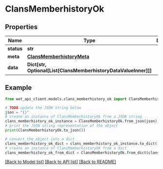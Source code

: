 # ClansMemberhistoryOk


## Properties

Name | Type | Description | Notes
------------ | ------------- | ------------- | -------------
**status** | **str** |  | 
**meta** | [**ClansMemberhistoryMeta**](ClansMemberhistoryMeta.md) |  | 
**data** | **Dict[str, Optional[List[ClansMemberhistoryDataValueInner]]]** |  | 

## Example

```python
from wot_api_client.models.clans_memberhistory_ok import ClansMemberhistoryOk

# TODO update the JSON string below
json = "{}"
# create an instance of ClansMemberhistoryOk from a JSON string
clans_memberhistory_ok_instance = ClansMemberhistoryOk.from_json(json)
# print the JSON string representation of the object
print(ClansMemberhistoryOk.to_json())

# convert the object into a dict
clans_memberhistory_ok_dict = clans_memberhistory_ok_instance.to_dict()
# create an instance of ClansMemberhistoryOk from a dict
clans_memberhistory_ok_from_dict = ClansMemberhistoryOk.from_dict(clans_memberhistory_ok_dict)
```
[[Back to Model list]](../README.md#documentation-for-models) [[Back to API list]](../README.md#documentation-for-api-endpoints) [[Back to README]](../README.md)


